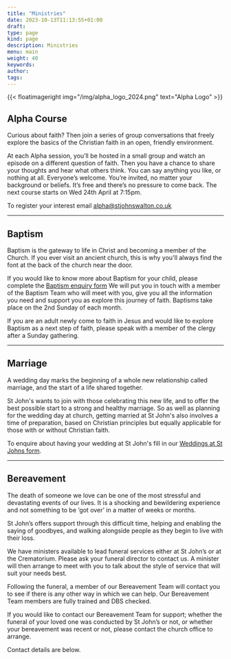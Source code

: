 ```yaml
---
title: "Ministries"
date: 2023-10-13T11:13:55+01:00
draft: 
type: page
kind: page
description: Ministries
menu: main
weight: 40
keywords:
author: 
tags: 
---
```


{{< floatimageright  img="/img/alpha_logo_2024.png" text="Alpha Logo" >}}
## Alpha Course
Curious about faith? Then join a series of group conversations that freely explore the basics of the Christian faith in an open, friendly environment. 

At each Alpha session, you’ll be hosted in a small group and watch an episode on a different question of faith. Then you have a chance to share your thoughts and hear what others think. You can say anything you like, or nothing at all. Everyone’s welcome. You’re invited, no matter your background or beliefs. It’s free and there’s no pressure to come back. The next course starts on Wed 24th April at 7:15pm.

To register your interest email alpha@stjohnswalton.co.uk

---

## Baptism
Baptism is the gateway to life in Christ and becoming a member of the Church. If you ever visit an ancient church, this is why you'll always find the font at the back of the church near the door.

If you would like to know more about Baptism for your child, please complete the [Baptism enquiry form](/baptism) We will put you in touch with a member of the Baptism Team who will meet with you, give you all the information you need and support you as explore this journey of faith.  Baptisms take place on the 2nd Sunday of each month.
 
If you are an adult newly come to faith in Jesus and would like to explore Baptism as a next step of faith, please speak with a member of the clergy after a Sunday gathering.

---

## Marriage

A wedding day marks the beginning of a whole new relationship called marriage, and the start of a life shared together.

St John's wants to join with those celebrating this new life, and to offer the best possible start to a strong and healthy marriage. So as well as planning for the wedding day at church, getting married at St John's also involves a time of preparation, based on Christian principles but equally applicable for those with or without Christian faith.

To enquire about having your wedding at St John's fill in our [Weddings at St Johns form](/weddings).

---

## Bereavement

The death of someone we love can be one of the most stressful and devastating events of our lives. It is a shocking and bewildering experience and not something to be ‘got over’ in a matter of weeks or months.

St John’s offers support through this difficult time, helping and enabling the saying of goodbyes, and walking alongside people as they begin to live with their loss.

We have ministers available to lead funeral services either at St John’s or at the Crematorium. Please ask your funeral director to contact us. A minister will then arrange to meet with you to talk about the style of service that will suit your needs best.

Following the funeral, a member of our Bereavement Team will contact you to see if there is any other way in which we can help. Our Bereavement Team members are fully trained and DBS checked.

If you would like to contact our Bereavement Team for support; whether the funeral of your loved one was conducted by St John’s or not, or whether your bereavement was recent or not, please contact the church office to arrange. 

Contact details are below.
